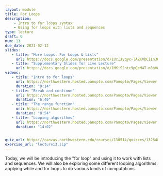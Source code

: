 ```yaml
---
layout: module
title: For Loops
description:
    - Intro to for loops syntax
    - Using for loops with lists and sequences
type: lecture
draft: 0
num: 13
due_date: 2021-02-12
slides: 
   - title: "More Loops: For Loops & Lists"
     url: https://docs.google.com/presentation/d/1UcIJyqyc-lAZKVbCiIn30jpfps2j-ivi_OmqufWF9_Y/edit?usp=sharing
   - title: "Supplementary Slides for Live Lecture"
     url: https://docs.google.com/presentation/d/1MKiS2ntc9pQcM4T-m8hV8gfNqdHndeHJzzYhs_XvamM/edit?usp=sharing
videos:
   - title: "Intro to for loops"
     url: https://northwestern.hosted.panopto.com/Panopto/Pages/Viewer.aspx?id=d1af7e48-8986-4977-8916-aca000062b1d
     duration: "8:14"
   - title: "Break and continue"
     url: https://northwestern.hosted.panopto.com/Panopto/Pages/Viewer.aspx?id=80684308-e025-426f-8c6b-aca000062a78
     duration: "6:40"
   - title: "The range function"
     url: https://northwestern.hosted.panopto.com/Panopto/Pages/Viewer.aspx?id=d4a3edac-bf1d-4cd0-bcf8-aca000062c1f
     duration: "8:54"
   - title: "Looping algorithms"
     url: https://northwestern.hosted.panopto.com/Panopto/Pages/Viewer.aspx?id=c111be39-de8e-4e3d-9d00-aca000062b97
     duration: "14:02"

     
quiz_url: https://canvas.northwestern.edu/courses/130514/quizzes/132648/
exercise_url: "lecture13.zip"
---
```


Today, we will be introducing the "for loop" and using it to work with lists and sequences. We will also be exploring some different looping algorithms: applying while and for loops to do various kinds of computations.